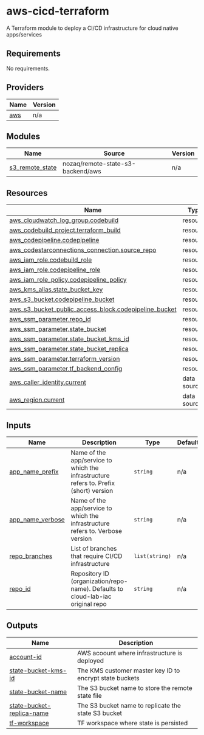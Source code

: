 # aws-cicd-terraform
A Terraform module to deploy a CI/CD infrastructure for cloud native apps/services


<!--- BEGIN_TF_DOCS --->
## Requirements

No requirements.

## Providers

| Name | Version |
|------|---------|
| <a name="provider_aws"></a> [aws](#provider\_aws) | n/a |

## Modules

| Name | Source | Version |
|------|--------|---------|
| <a name="module_s3_remote_state"></a> [s3\_remote\_state](#module\_s3\_remote\_state) | nozaq/remote-state-s3-backend/aws | n/a |

## Resources

| Name | Type |
|------|------|
| [aws_cloudwatch_log_group.codebuild](https://registry.terraform.io/providers/hashicorp/aws/latest/docs/resources/cloudwatch_log_group) | resource |
| [aws_codebuild_project.terraform_build](https://registry.terraform.io/providers/hashicorp/aws/latest/docs/resources/codebuild_project) | resource |
| [aws_codepipeline.codepipeline](https://registry.terraform.io/providers/hashicorp/aws/latest/docs/resources/codepipeline) | resource |
| [aws_codestarconnections_connection.source_repo](https://registry.terraform.io/providers/hashicorp/aws/latest/docs/resources/codestarconnections_connection) | resource |
| [aws_iam_role.codebuild_role](https://registry.terraform.io/providers/hashicorp/aws/latest/docs/resources/iam_role) | resource |
| [aws_iam_role.codepipeline_role](https://registry.terraform.io/providers/hashicorp/aws/latest/docs/resources/iam_role) | resource |
| [aws_iam_role_policy.codepipeline_policy](https://registry.terraform.io/providers/hashicorp/aws/latest/docs/resources/iam_role_policy) | resource |
| [aws_kms_alias.state_bucket_key](https://registry.terraform.io/providers/hashicorp/aws/latest/docs/resources/kms_alias) | resource |
| [aws_s3_bucket.codepipeline_bucket](https://registry.terraform.io/providers/hashicorp/aws/latest/docs/resources/s3_bucket) | resource |
| [aws_s3_bucket_public_access_block.codepipeline_bucket](https://registry.terraform.io/providers/hashicorp/aws/latest/docs/resources/s3_bucket_public_access_block) | resource |
| [aws_ssm_parameter.repo_id](https://registry.terraform.io/providers/hashicorp/aws/latest/docs/resources/ssm_parameter) | resource |
| [aws_ssm_parameter.state_bucket](https://registry.terraform.io/providers/hashicorp/aws/latest/docs/resources/ssm_parameter) | resource |
| [aws_ssm_parameter.state_bucket_kms_id](https://registry.terraform.io/providers/hashicorp/aws/latest/docs/resources/ssm_parameter) | resource |
| [aws_ssm_parameter.state_bucket_replica](https://registry.terraform.io/providers/hashicorp/aws/latest/docs/resources/ssm_parameter) | resource |
| [aws_ssm_parameter.terraform_version](https://registry.terraform.io/providers/hashicorp/aws/latest/docs/resources/ssm_parameter) | resource |
| [aws_ssm_parameter.tf_backend_config](https://registry.terraform.io/providers/hashicorp/aws/latest/docs/resources/ssm_parameter) | resource |
| [aws_caller_identity.current](https://registry.terraform.io/providers/hashicorp/aws/latest/docs/data-sources/caller_identity) | data source |
| [aws_region.current](https://registry.terraform.io/providers/hashicorp/aws/latest/docs/data-sources/region) | data source |

## Inputs

| Name | Description | Type | Default | Required |
|------|-------------|------|---------|:--------:|
| <a name="input_app_name_prefix"></a> [app\_name\_prefix](#input\_app\_name\_prefix) | Name of the app/service to which the infrastructure refers to. Prefix (short) version | `string` | n/a | yes |
| <a name="input_app_name_verbose"></a> [app\_name\_verbose](#input\_app\_name\_verbose) | Name of the app/service to which the infrastructure refers to. Verbose version | `string` | n/a | yes |
| <a name="input_repo_branches"></a> [repo\_branches](#input\_repo\_branches) | List of branches that require CI/CD infrastructure | `list(string)` | n/a | yes |
| <a name="input_repo_id"></a> [repo\_id](#input\_repo\_id) | Repository ID (organization/repo-name). Defaults to cloud-lab-iac original repo | `string` | n/a | yes |

## Outputs

| Name | Description |
|------|-------------|
| <a name="output_account-id"></a> [account-id](#output\_account-id) | AWS acoount where infrastructure is deployed |
| <a name="output_state-bucket-kms-id"></a> [state-bucket-kms-id](#output\_state-bucket-kms-id) | The KMS customer master key ID to encrypt state buckets |
| <a name="output_state-bucket-name"></a> [state-bucket-name](#output\_state-bucket-name) | The S3 bucket name to store the remote state file |
| <a name="output_state-bucket-replica-name"></a> [state-bucket-replica-name](#output\_state-bucket-replica-name) | The S3 bucket name to replicate the state S3 bucket |
| <a name="output_tf-workspace"></a> [tf-workspace](#output\_tf-workspace) | TF workspace where state is persisted |

<!--- END_TF_DOCS --->